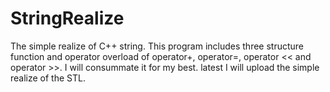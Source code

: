 # StringRealize
The simple realize of C++ string. 
This program includes three structure function and operator overload  of operator+, operator=, operator << and operator >>.
I will consummate it for my best.
latest I will upload the simple realize of the STL.
